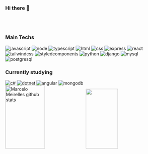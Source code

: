 ### Hi there 👋
<br/>
<br/>

### Main Techs

<div>
  <img alt=javascript src=https://img.shields.io/badge/JavaScript-F7DF1E?style=for-the-badge&logo=javascript&logoColor=black  />
  <img alt=node src=https://img.shields.io/badge/Node.js-43853D?style=for-the-badge&logo=node.js&logoColor=white  />
  <img alt=typescript src=https://img.shields.io/badge/TypeScript-007ACC?style=for-the-badge&logo=typescript&logoColor=white  />
  <img alt=html src=https://img.shields.io/badge/HTML5-E34F26?style=for-the-badge&logo=html5&logoColor=white  />
  <img alt=css src=https://img.shields.io/badge/CSS3-1572B6?style=for-the-badge&logo=css3&logoColor=white  />
  <img alt=express src=https://img.shields.io/badge/Express.js-404D59?style=for-the-badge  />
  <img alt=react src=https://img.shields.io/badge/React-20232A?style=for-the-badge&logo=react&logoColor=61DAFB  />
  <img alt=tailwindcss src=https://img.shields.io/badge/Tailwind_CSS-38B2AC?style=for-the-badge&logo=tailwind-css&logoColor=white />
  <img alt=styledcomponents src=https://img.shields.io/badge/styled--components-DB7093?style=for-the-badge&logo=styled-components&logoColor=white  />
  <img alt=python src=https://img.shields.io/badge/Python-3776AB?style=for-the-badge&logo=python&logoColor=white  />
  <img alt=django src=https://img.shields.io/badge/Django-092E20?style=for-the-badge&logo=django&logoColor=white  />
  <img alt=mysql src=https://img.shields.io/badge/MySQL-00000F?style=for-the-badge&logo=mysql&logoColor=white  />
  <img alt=postgresql src=https://img.shields.io/badge/PostgreSQL-316192?style=for-the-badge&logo=postgresql&logoColor=white  />
</div>

### Currently studying

<div>
  <img alt=c# src=https://img.shields.io/badge/C%23-239120?style=for-the-badge&logo=c-sharp&logoColor=white />
  <img alt=dotnet src=https://img.shields.io/badge/.NET-5C2D91?style=for-the-badge&logo=.net&logoColor=white  />
  <img alt=angular src=https://img.shields.io/badge/Angular-DD0031?style=for-the-badge&logo=angular&logoColor=white  />
  <img alt=mongodb src=https://img.shields.io/badge/MongoDB-4EA94B?style=for-the-badge&logo=mongodb&logoColor=white  />
</div>


<div>  
  <img width="50%" height="200px" src="https://github-readme-stats.vercel.app/api?username=meiraa13&show_icons=true&count_private=true&hide_border=true&title_color=ff91a4&icon_color=ff91a4&text_color=c9d1d9&bg_color=0d1117" alt="Marcelo Meirelles github stats" /> 
  <img width="45%" height="190px" src="https://github-readme-stats.vercel.app/api/top-langs/?username=meiraa13&layout=compact&hide_border=true&title_color=ff91a4&text_color=ff91a4&bg_color=0d1117" />
</div>

<!--
**meiraa13/meiraa13** is a ✨ _special_ ✨ repository because its `README.md` (this file) appears on your GitHub profile.

## Main Techs

https://img.shields.io/badge/JavaScript-F7DF1E?style=for-the-badge&logo=javascript&logoColor=black
https://img.shields.io/badge/Node.js-43853D?style=for-the-badge&logo=node.js&logoColor=white

- 🔭 I’m currently working on ...
- 🌱 I’m currently learning ...
- 👯 I’m looking to collaborate on ...
- 🤔 I’m looking for help with ...
- 💬 Ask me about ...
- 📫 How to reach me: ...
- 😄 Pronouns: ...
- ⚡ Fun fact: ...
-->
